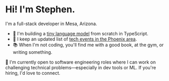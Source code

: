 # Hi! I'm Stephen.

I'm a full-stack developer in Mesa, Arizona.

- 🤖 I'm building a [tiny language model](https://github.com/stephengroe/little-language-model) from scratch in TypeScript.
- 🌵 I keep an updated list of [tech events in the Phoenix area](https://github.com/stephengroe/phx-tech-events).
- 📚 When I'm not coding, you'll find me with a good book, at the gym, or writing something.

👋 I'm currently open to software engineering roles where I can work on challenging technical problems—especially in dev tools or ML. If you're hiring, I'd love to connect.
